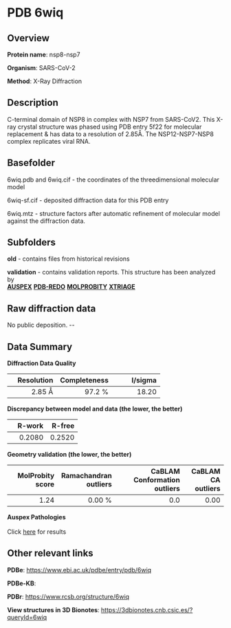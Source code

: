 # PDB 6wiq

## Overview

**Protein name**: nsp8-nsp7

**Organism**: SARS-CoV-2

**Method**: X-Ray Diffraction

## Description

C-terminal domain of NSP8 in complex with NSP7 from SARS-CoV2. This X-ray crystal structure was phased using PDB entry 5f22 for molecular replacement & has data to a resolution of 2.85Å. The NSP12-NSP7-NSP8 complex replicates viral RNA.

## Basefolder

6wiq.pdb and 6wiq.cif - the coordinates of the threedimensional molecular model

6wiq-sf.cif - deposited diffraction data for this PDB entry

6wiq.mtz - structure factors after automatic refinement of molecular model against the diffraction data.

## Subfolders



**old** - contains files from historical revisions

**validation** - contains validation reports. This structure has been analyzed by <br>[**AUSPEX**](https://github.com/thorn-lab/coronavirus_structural_task_force/tree/master/pdb/nsp8-nsp7/SARS-CoV-2/6wiq/validation/auspex) [**PDB-REDO**](https://github.com/thorn-lab/coronavirus_structural_task_force/tree/master/pdb/nsp8-nsp7/SARS-CoV-2/6wiq/validation/pdb-redo) [**MOLPROBITY**](https://github.com/thorn-lab/coronavirus_structural_task_force/tree/master/pdb/nsp8-nsp7/SARS-CoV-2/6wiq/validation/molprobity) [**XTRIAGE**](https://github.com/thorn-lab/coronavirus_structural_task_force/blob/master/pdb/nsp8-nsp7/SARS-CoV-2/6wiq/validation/Xtriage_output.log)   



## Raw diffraction data

No public deposition. --<br> 

## Data Summary
**Diffraction Data Quality**

|   | Resolution | Completeness| I/sigma |
|---|-------------:|----------------:|--------------:|
|   |2.85 Å|97.2  %|<img width=50/>18.20|

**Discrepancy between model and data (the lower, the better)**

|   | **R-work**| **R-free**   
|---|-------------:|----------------:|           
||  0.2080|  0.2520|

**Geometry validation (the lower, the better)**

|   |**MolProbity<br>score**| **Ramachandran<br>outliers** | **CaBLAM<br>Conformation outliers** | **CaBLAM<br>CA outliers** |
|---|-------------:|----------------:|----------------:|----------------:|
||  1.24|  0.00 %|0.0|0.00|

**Auspex Pathologies**<br> <br>Click [here](https://github.com/thorn-lab/coronavirus_structural_task_force/blob/master/pdb/nsp8-nsp7/SARS-CoV-2/6wiq/validation/auspex/6wiq_auspex_comments.txt)  for results

 



## Other relevant links 
**PDBe**:  https://www.ebi.ac.uk/pdbe/entry/pdb/6wiq

**PDBe-KB**:  
 
**PDBr**: https://www.rcsb.org/structure/6wiq 

**View structures in 3D Bionotes**: https://3dbionotes.cnb.csic.es/?queryId=6wiq

